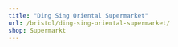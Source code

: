 ```yaml
---
title: "Ding Sing Oriental Supermarket"
url: /bristol/ding-sing-oriental-supermarket/
shop: Supermarkt
---
```

